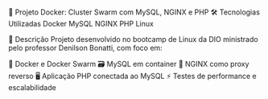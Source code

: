 🐳 Projeto Docker: Cluster Swarm com MySQL, NGINX e PHP
🛠️ Tecnologias Utilizadas
Docker MySQL NGINX PHP Linux 

📝 Descrição
Projeto desenvolvido no bootcamp de Linux da DIO ministrado pelo professor Denilson Bonatti, com foco em:

🐋 Docker e Docker Swarm
🗃️ MySQL em container
🔄 NGINX como proxy reverso
🖥️ Aplicação PHP conectada ao MySQL
⚡ Testes de performance e escalabilidade
